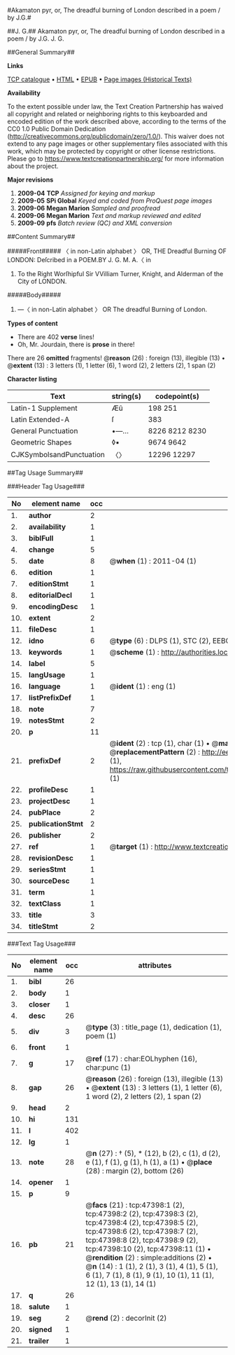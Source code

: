 #Akamaton pyr, or, The dreadful burning of London described in a poem / by J.G.#

##J. G.##
Akamaton pyr, or, The dreadful burning of London described in a poem / by J.G.
J. G.

##General Summary##

**Links**

[TCP catalogue](http://www.ota.ox.ac.uk/tcp/)  • 
[HTML](http://tei.it.ox.ac.uk/tcp/Texts-HTML/free/A42/A42455.html)  • 
[EPUB](http://tei.it.ox.ac.uk/tcp/Texts-EPUB/free/A42/A42455.epub) • 
[Page images (Historical Texts)](https://historicaltexts.jisc.ac.uk/eebo-11305910e)

**Availability**

To the extent possible under law, the Text Creation Partnership has waived all copyright and related or neighboring rights to this keyboarded and encoded edition of the work described above, according to the terms of the CC0 1.0 Public Domain Dedication (http://creativecommons.org/publicdomain/zero/1.0/). This waiver does not extend to any page images or other supplementary files associated with this work, which may be protected by copyright or other license restrictions. Please go to https://www.textcreationpartnership.org/ for more information about the project.

**Major revisions**

1. __2009-04__ __TCP__ *Assigned for keying and markup*
1. __2009-05__ __SPi Global__ *Keyed and coded from ProQuest page images*
1. __2009-06__ __Megan Marion__ *Sampled and proofread*
1. __2009-06__ __Megan Marion__ *Text and markup reviewed and edited*
1. __2009-09__ __pfs__ *Batch review (QC) and XML conversion*

##Content Summary##

#####Front#####
〈 in non-Latin alphabet 〉 OR, THE Dreadful Burning OF LONDON: Deſcribed in a POEM.BY J. G. M. A.〈 in
1. To the Right Worſhipful Sir VVilliam Turner, Knight, and Alderman of the City of LONDON.

#####Body#####

1. —〈 in non-Latin alphabet 〉 OR The dreadful Burning of London.

**Types of content**

  * There are 402 **verse** lines!
  * Oh, Mr. Jourdain, there is **prose** in there!

There are 26 **omitted** fragments! 
 @__reason__ (26) : foreign (13), illegible (13)  •  @__extent__ (13) : 3 letters (1), 1 letter (6), 1 word (2), 2 letters (2), 1 span (2)

**Character listing**


|Text|string(s)|codepoint(s)|
|---|---|---|
|Latin-1 Supplement|Æû|198 251|
|Latin Extended-A|ſ|383|
|General Punctuation|•—…|8226 8212 8230|
|Geometric Shapes|◊▪|9674 9642|
|CJKSymbolsandPunctuation|〈〉|12296 12297|

##Tag Usage Summary##

###Header Tag Usage###

|No|element name|occ|attributes|
|---|---|---|---|
|1.|__author__|2||
|2.|__availability__|1||
|3.|__biblFull__|1||
|4.|__change__|5||
|5.|__date__|8| @__when__ (1) : 2011-04 (1)|
|6.|__edition__|1||
|7.|__editionStmt__|1||
|8.|__editorialDecl__|1||
|9.|__encodingDesc__|1||
|10.|__extent__|2||
|11.|__fileDesc__|1||
|12.|__idno__|6| @__type__ (6) : DLPS (1), STC (2), EEBO-CITATION (1), OCLC (1), VID (1)|
|13.|__keywords__|1| @__scheme__ (1) : http://authorities.loc.gov/ (1)|
|14.|__label__|5||
|15.|__langUsage__|1||
|16.|__language__|1| @__ident__ (1) : eng (1)|
|17.|__listPrefixDef__|1||
|18.|__note__|7||
|19.|__notesStmt__|2||
|20.|__p__|11||
|21.|__prefixDef__|2| @__ident__ (2) : tcp (1), char (1)  •  @__matchPattern__ (2) : ([0-9\-]+):([0-9IVX]+) (1), (.+) (1)  •  @__replacementPattern__ (2) : http://eebo.chadwyck.com/downloadtiff?vid=$1&page=$2 (1), https://raw.githubusercontent.com/textcreationpartnership/Texts/master/tcpchars.xml#$1 (1)|
|22.|__profileDesc__|1||
|23.|__projectDesc__|1||
|24.|__pubPlace__|2||
|25.|__publicationStmt__|2||
|26.|__publisher__|2||
|27.|__ref__|1| @__target__ (1) : http://www.textcreationpartnership.org/docs/. (1)|
|28.|__revisionDesc__|1||
|29.|__seriesStmt__|1||
|30.|__sourceDesc__|1||
|31.|__term__|1||
|32.|__textClass__|1||
|33.|__title__|3||
|34.|__titleStmt__|2||


###Text Tag Usage###

|No|element name|occ|attributes|
|---|---|---|---|
|1.|__bibl__|26||
|2.|__body__|1||
|3.|__closer__|1||
|4.|__desc__|26||
|5.|__div__|3| @__type__ (3) : title_page (1), dedication (1), poem (1)|
|6.|__front__|1||
|7.|__g__|17| @__ref__ (17) : char:EOLhyphen (16), char:punc (1)|
|8.|__gap__|26| @__reason__ (26) : foreign (13), illegible (13)  •  @__extent__ (13) : 3 letters (1), 1 letter (6), 1 word (2), 2 letters (2), 1 span (2)|
|9.|__head__|2||
|10.|__hi__|131||
|11.|__l__|402||
|12.|__lg__|1||
|13.|__note__|28| @__n__ (27) : † (5), * (12), b (2), c (1), d (2), e (1), f (1), g (1), h (1), a (1)  •  @__place__ (28) : margin (2), bottom (26)|
|14.|__opener__|1||
|15.|__p__|9||
|16.|__pb__|21| @__facs__ (21) : tcp:47398:1 (2), tcp:47398:2 (2), tcp:47398:3 (2), tcp:47398:4 (2), tcp:47398:5 (2), tcp:47398:6 (2), tcp:47398:7 (2), tcp:47398:8 (2), tcp:47398:9 (2), tcp:47398:10 (2), tcp:47398:11 (1)  •  @__rendition__ (2) : simple:additions (2)  •  @__n__ (14) : 1 (1), 2 (1), 3 (1), 4 (1), 5 (1), 6 (1), 7 (1), 8 (1), 9 (1), 10 (1), 11 (1), 12 (1), 13 (1), 14 (1)|
|17.|__q__|26||
|18.|__salute__|1||
|19.|__seg__|2| @__rend__ (2) : decorInit (2)|
|20.|__signed__|1||
|21.|__trailer__|1||
